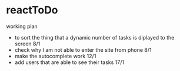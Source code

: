 # reactToDo
 
 working plan
  * to sort the thing that a dynamic number of tasks is diplayed to the screen 8/1
  * check why I am not able to enter the site from phone 8/1
  * make the autocomplete work 12/1
  * add users that are able to see their tasks 17/1
